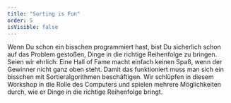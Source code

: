 ```yaml
---
title: "Sorting is Fun"
order: 5
isVisible: false
---
```

Wenn Du schon ein bisschen programmiert hast, bist Du sicherlich schon auf das Problem gestoßen, Dinge in die richtige Reihenfolge zu bringen. Seien wir ehrlich: Eine Hall of Fame macht einfach keinen Spaß, wenn der Gewinner nicht ganz oben steht. Damit das funktioniert muss man sich ein bisschen mit Sortieralgorithmen beschäftigen. Wir schlüpfen in diesem Workshop in die Rolle des Computers und spielen mehrere Möglichkeiten durch, wie er Dinge in die richtige Reihenfolge bringt.
